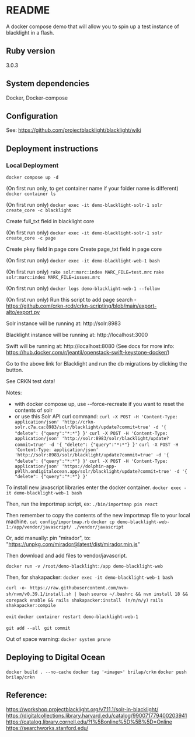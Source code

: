 # README

A docker compose demo that will allow you to spin up a test instance of blacklight in a flash.

## Ruby version
3.0.3

## System dependencies
Docker, Docker-compose

## Configuration
See: https://github.com/projectblacklight/blacklight/wiki

## Deployment instructions

### Local Deployment

`docker compose up -d`

(On first run only, to get container name if your folder name is different) `docker container ls`

(On first run only) `docker exec -it demo-blacklight-solr-1 solr create_core -c blacklight`

Create full_txt field in blacklight core

(On first run only) `docker exec -it demo-blacklight-solr-1 solr create_core -c page`

Create pkey field in page core
Create page_txt field in page core

(On first run only) `docker exec -it demo-blacklight-web-1 bash`

(On first run only)
`rake solr:marc:index MARC_FILE=test.mrc`
`rake solr:marc:index MARC_FILE=issues.mrc`

(On first run only) `docker logs demo-blacklight-web-1 --follow`

(On first run only) Run this script to add page search - https://github.com/crkn-rcdr/crkn-scripting/blob/main/export-alto/export.py

Solr instance will be running at:
http://solr:8983

Blacklight instance will be running at:
http://localhost:3000

Swift will be running at:
http://localhost:8080
(See docs for more info: https://hub.docker.com/r/jeantil/openstack-swift-keystone-docker/)

Go to the above link for Blacklight and run the db migrations by clicking the button.

See CRKN test data!

Notes: 
* with docker compose up, use --force-recreate if you want to reset the contents of solr
* or use this Solr API curl command:
`curl -X POST -H 'Content-Type: application/json' 'http://crkn-solr.c7a.ca:8983/solr/blacklight/update?commit=true' -d '{ "delete": {"query":"*:*"} }'`
`curl -X POST -H 'Content-Type: application/json' 'http://solr:8983/solr/blacklight/update?commit=true' -d '{ "delete": {"query":"*:*"} }'`
`curl -X POST -H 'Content-Type: application/json' 'http://solr:8983/solr/blacklight/update?commit=true' -d '{ "delete": {"query":"*:*"} }'`
`curl -X POST -H 'Content-Type: application/json' 'https://dolphin-app-p9llh.ondigitalocean.app/solr/blacklight/update?commit=true' -d '{ "delete": {"query":"*:*"} }'`

To install new javascript libraries enter the docker container.
`docker exec -it demo-blacklight-web-1 bash`

Then, run the importmap script, ex:
`./bin/importmap pin react`


Then remember to copy the contents of the new importmap file to your local machine.
`cat config/importmap.rb`
`docker cp demo-blacklight-web-1:/app/vendor/javascript/ ./vendor/javascript`

Or, add manually:
pin "mirador", to: "https://unpkg.com/mirador@latest/dist/mirador.min.js"

Then download and add files to vendor/javascript.

`docker run -v /root/demo-blacklight:/app demo-blacklight-web`

Then, for shakapacker:
`docker exec -it demo-blacklight-web-1 bash`

`curl -o- https://raw.githubusercontent.com/nvm-sh/nvm/v0.39.1/install.sh | bash`
`source ~/.bashrc && nvm install 18 && corepack enable && rails shakapacker:install `
`(n/n/n/y)`
`rails shakapacker:compile`

`exit`
`docker container restart demo-blacklight-web-1`

`git add --all `
`git commit`

Out of space warning:
`docker system prune`


## Deploying to Digital Ocean
`docker build . --no-cache`
`docker tag '<image>' brilap/crkn`
`docker push brilap/crkn`
## Reference:
https://workshop.projectblacklight.org/v7.11.1/solr-in-blacklight/
https://digitalcollections.library.harvard.edu/catalog/990071779400203941 
https://catalog.library.cornell.edu/?f%5Bonline%5D%5B%5D=Online 
https://searchworks.stanford.edu/
